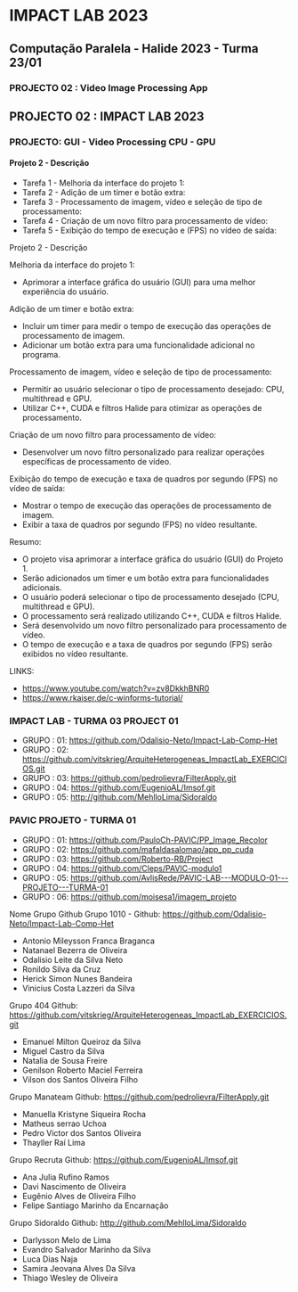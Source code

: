 ﻿# IMPACT LAB 2023

## Computação Paralela - Halide 2023 - Turma 23/01

### PROJECTO 02 : Video Image Processing App


## PROJECTO 02 : IMPACT LAB 2023
###             PROJECTO: GUI - Video Processing CPU - GPU

#### Projeto 2 - Descrição

- Tarefa 1 - Melhoria da interface do projeto 1:
- Tarefa 2 - Adição de um timer e botão extra:
- Tarefa 3 - Processamento de imagem, vídeo e seleção de tipo de processamento:
- Tarefa 4 - Criação de um novo filtro para processamento de vídeo:
- Tarefa 5 - Exibição do tempo de execução e (FPS) no vídeo de saída:


Projeto 2 - Descrição

Melhoria da interface do projeto 1:
- Aprimorar a interface gráfica do usuário (GUI) para uma melhor experiência do usuário.

Adição de um timer e botão extra:
- Incluir um timer para medir o tempo de execução das operações de processamento de imagem.
- Adicionar um botão extra para uma funcionalidade adicional no programa.

Processamento de imagem, vídeo e seleção de tipo de processamento:
- Permitir ao usuário selecionar o tipo de processamento desejado: CPU, multithread e GPU.
- Utilizar C++, CUDA e filtros Halide para otimizar as operações de processamento.

Criação de um novo filtro para processamento de vídeo:
- Desenvolver um novo filtro personalizado para realizar operações específicas de processamento de vídeo.

Exibição do tempo de execução e taxa de quadros por segundo (FPS) no vídeo de saída:
- Mostrar o tempo de execução das operações de processamento de imagem.
- Exibir a taxa de quadros por segundo (FPS) no vídeo resultante.

Resumo:

- O projeto visa aprimorar a interface gráfica do usuário (GUI) do Projeto 1.
- Serão adicionados um timer e um botão extra para funcionalidades adicionais.
- O usuário poderá selecionar o tipo de processamento desejado (CPU, multithread e GPU).
- O processamento será realizado utilizando C++, CUDA e filtros Halide.
- Será desenvolvido um novo filtro personalizado para processamento de vídeo.
- O tempo de execução e a taxa de quadros por segundo (FPS) serão exibidos no vídeo resultante.



LINKS: 
- https://www.youtube.com/watch?v=zv8DkkhBNR0
- https://www.rkaiser.de/c-winforms-tutorial/



### IMPACT LAB - TURMA 03 PROJECT 01
- GRUPO : 01: https://github.com/Odalisio-Neto/Impact-Lab-Comp-Het 
- GRUPO : 02: https://github.com/vitskrieg/ArquiteHeterogeneas_ImpactLab_EXERCICIOS.git
- GRUPO : 03: https://github.com/pedrolievra/FilterApply.git
- GRUPO : 04: https://github.com/EugenioAL/Imsof.git
- GRUPO : 05: http://github.com/MehlloLima/Sidoraldo



### PAVIC PROJETO - TURMA 01
- GRUPO : 01: https://github.com/PauloCh-PAVIC/PP_Image_Recolor
- GRUPO : 02: https://github.com/mafaldasalomao/app_pp_cuda
- GRUPO : 03: https://github.com/Roberto-RB/Project
- GRUPO : 04: https://github.com/Cleps/PAVIC-modulo1
- GRUPO : 05: https://github.com/AvlisRede/PAVIC-LAB---MODULO-01---PROJETO---TURMA-01
- GRUPO : 06: https://github.com/moisesa1/imagem_projeto


Nome	Grupo	Github
Grupo 1010   - Github:	https://github.com/Odalisio-Neto/Impact-Lab-Comp-Het 
- Antonio Mileysson Franca Braganca	
- Natanael Bezerra de Oliveira	
- Odalisio Leite da Silva Neto	
- Ronildo Silva da Cruz
- Herick Simon Nunes Bandeira
- Vinicius Costa Lazzeri da Silva

Grupo 404  Github: https://github.com/vitskrieg/ArquiteHeterogeneas_ImpactLab_EXERCICIOS.git
- Emanuel Milton Queiroz da Silva	
- Miguel Castro da Silva	
- Natalia de Sousa Freire	
- Genilson Roberto Maciel Ferreira	
- Vilson dos Santos Oliveira Filho

Grupo Manateam Github: https://github.com/pedrolievra/FilterApply.git
- Manuella Kristyne Siqueira Rocha	
- Matheus serrao Uchoa
- Pedro Victor dos Santos Oliveira
- Thayller Raí Lima		

Grupo Recruta	Github:  https://github.com/EugenioAL/Imsof.git
- Ana Julia Rufino Ramos 
- Davi Nascimento de Oliveira	
- Eugênio Alves de Oliveira Filho	
- Felipe Santiago Marinho da Encarnação

Grupo  Sidoraldo Github: http://github.com/MehlloLima/Sidoraldo
- Darlysson Melo de Lima
- Evandro Salvador Marinho da Silva	
- Luca Dias Naja	
- Samira Jeovana Alves Da Silva	
- Thiago Wesley de Oliveira	
